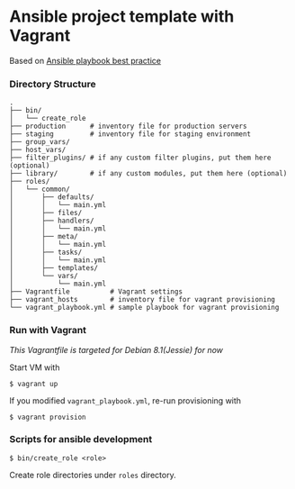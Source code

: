 Ansible project template with Vagrant
=====================================

Based on [Ansible playbook best practice](http://docs.ansible.com/playbooks_best_practices.html)

### Directory Structure

```
.
├── bin/
│   └── create_role
├── production      # inventory file for production servers
├── staging         # inventory file for staging environment
├── group_vars/
├── host_vars/
├── filter_plugins/ # if any custom filter plugins, put them here (optional)
├── library/        # if any custom modules, put them here (optional)
├── roles/
│   └── common/
│       ├── defaults/
│       │   └── main.yml
│       ├── files/
│       ├── handlers/
│       │   └── main.yml
│       ├── meta/
│       │   └── main.yml
│       ├── tasks/
│       │   └── main.yml
│       ├── templates/
│       └── vars/
│           └── main.yml
├── Vagrantfile          # Vagrant settings
├── vagrant_hosts        # inventory file for vagrant provisioning
└── vagrant_playbook.yml # sample playbook for vagrant provisioning
```

### Run with Vagrant

*This Vagrantfile is targeted for Debian 8.1(Jessie) for now*

Start VM with

```
$ vagrant up
```

If you modified `vagrant_playbook.yml`, re-run provisioning with

```
$ vagrant provision
```

### Scripts for ansible development

```
$ bin/create_role <role>
```

Create role directories under `roles` directory.
